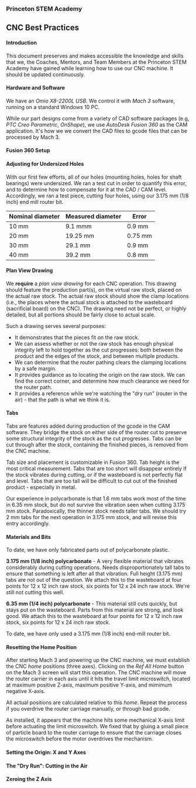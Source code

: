 ### Princeton STEM Academy

## CNC Best Practices

#### Introduction

This document preserves and makes accessible the knowledge and skills that we, the Coaches, Mentors, and Team Members at the Princeton STEM Academy have gained while learning how to use our CNC machine.
It should be updated continuously.

#### Hardware and Software

We have an _Omio X8-2200L USB_.  We control it with _Mach 3_ software, running on a standard Windows 10 PC.

While our part designs come from a variety of CAD software packages (e.g, _PTC Creo Parametric_, _OnShape_), we use _AutoDesk Fusion 360_ as the CAM application.
It's how we we convert the CAD files to gcode files that can be processed by Mach 3.

#### Fusion 360 Setup

#### Adjusting for Undersized Holes

With our first few efforts, all of our holes (mounting holes, holes for shaft bearings) were undersized.
We ran a test cut in order to quantify this error, and to determine how to compensate for it at the CAD / CAM level.
Accordingly, we ran a test piece, cutting four holes, using our 3.175 mm (1/8 inch) end mill router bit.

Nominal diameter | Measured diameter | Error
-----------------|-------------------|-------
10 mm | 9.1 mmm | 0.9 mm
20 mm | 19.25 mm | 0.75 mm
30 mm | 29.1 mm | 0.9 mm
40 mm | 39.2 mm | 0.8 mm




#### Plan View Drawing

We **require** a _plan view drawing_ for each CNC operation.
This drawing should feature the production part(s), on the virtual raw stock, placed on the actual raw stock.
The actual raw stock should show the clamp locations (i.e., the places where the actual stock is attached to the wasteboard (sacrificial board) on the CNC).
The drawing need not be perfect, or highly detailed, but all portions should be fairly close to actual scale.

Such a drawing serves several purposes:

- It demonstrates that the pieces fit on the raw stock.
- We can assess whether or not the raw stock has enough physical integrity left to hold together as the cut progresses: both between the product and the edges of the stock, and between multiple products.
- We can determine that the router pathing clears the clamping locations by a safe margin.
- It provides guidance as to locating the origin on the raw stock.  We can find the correct corner, and determine how much clearance we need for the router path.
- It provides a reference while we're watching the "dry run" (router in the air) - that the path is what we think it is.

#### Tabs

Tabs are features added during production of the gcode in the CAM software.
They bridge the stock on either side of the router cut to preserve some structural integrity of the stock as the cut progresses.
Tabs can be cut through after the stock, containing the finished pieces, is removed from the CNC machine.

Tab size and placement is customizable in Fusion 360.
Tab height is the most critical measurement.
Tabs that are too short will disappear entirely if the stock vibrates during cutting, or if the wasteboard is not perfectly flat and level.
Tabs that are too tall will be difficult to cut out of the finished product - especially in metal.

Our experience in polycarbonate is that 1.6 mm tabs work most of the time in 6.35 mm stock, but do not survive the vibration seen when cutting 3.175 mm stock.
Paradoxically, the thinner stock needs taller tabs.
We should try 2 mm tabs for the next operation in 3.175 mm stock, and will revise this entry accordingly.

#### Materials and Bits

To date, we have only fabricated parts out of polycarbonate plastic.

**3.175 mm (1/8 inch) polycarbonate** - A very flexible material that vibrates considerably during cutting operations.
Needs disproportionately tall tabs to ensure that something is left after all that vibration.
Full height (3.175 mm) tabs are not out of the question.
We attach this to the wasteboard at four points for 12 x 12 inch raw stock, six points for 12 x 24 inch raw stock.
We're still not cutting this well.

**6.35 mm (1/4 inch) polycarbonate** - This material still cuts quickly, but stays put on the wasteboard.
Parts from this material are strong, and look good.
We attach this to the wasteboard at four points for 12 x 12 inch raw stock, six points for 12 x 24 inch raw stock.

To date, we have only used a 3.175 mm (1/8 inch) end-mill router bit.

#### Resetting the Home Position

After starting Mach 3 and powering up the CNC machine, we must establish the CNC _home_ positions (three axes).
Clicking on the _Ref All Home_ button on the Mach 3 screen will start this operation.  The CNC machine will move the router carrier in each axis until it hits the travel limit microswitch, located at maximum positive Z-axis, maximum positive Y-axis, and mimimum negative X-axis.

All actual positions are calculated relative to this _home_.
Repeat the process if you overdrive the router carriage manually, or through bad gcode.

As installed, it appears that the machine hits some mechanical X-axis limit before actuating the limit microswitch.
We fixed that by gluing a small piece of particle board to the router carriage to ensure that the carriage closes the microswitch before the motor overdrives the mechanism.

#### Setting the Origin: X and Y Axes

#### The "Dry Run": Cutting in the Air

#### Zeroing the Z Axis
